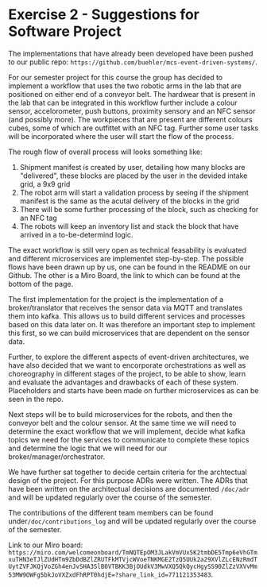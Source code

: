 # Exercise 2 - Suggestions for Software Project

The implementations that have already been developed have been pushed to our public repo: `https://github.com/buehler/mcs-event-driven-systems/`.

For our semester project for this course the group has decided to implement a workflow that uses the two robotic arms in the lab that are positioned on either end of a conveyor belt. The hardwear that is present in the lab that can be integrated in this workflow further include a colour sensor, accelorometer, push buttons, proximity sensory and an NFC sensor (and possibly more). The workpieces that are present are different colours cubes, some of which are outfittet with an NFC tag. Further some user tasks will be incorporated where the user will start the flow of the process.

The rough flow of overall process will looks something like:

1. Shipment manifest is created by user, detailing how many blocks are "delivered", these blocks are placed by the user in the devided intake grid, a 9x9 grid
2. The robot arm will start a validation process by seeing if the shipment manifest is the same as the acutal delivery of the blocks in the grid
3. There will be some further processing of the block, such as checking for an NFC tag
4. The robots will keep an inventory list and stack the block that have arrived in a to-be-determind logic.

The exact workflow is still very open as technical feasability is evaluated and different microservices are implementet step-by-step. The possible flows have been drawn up by us, one can be found in the README on our Github. The other is a Miro Board, the link to which can be found at the bottom of the page.

The first implementation for the project is the implementation of a broker/translator that receives the sensor data via MQTT and translates them into kafka. This allows us to build different services and processes based on this data later on. It was therefore an important step to implement this first, so we can build microservices that are dependent on the sensor data.

Further, to explore the different aspects of event-driven architectures, we have also decided that we want to encorporate orchestrations as well as choreography in different stages of the project, to be able to show, learn and evaluate the advantages and drawbacks of each of these system. Placeholders and starts have been made on further microservices as can be seen in the repo.

Next steps will be to build microservices for the robots, and then the conveyor belt and the colour sensor. At the same time we will need to determine the exact workflow that we will implement, decide what kafka topics we need for the services to communicate to complete these topics and determine the logic that we will need for our broker/manager/orchestrator. 


We have further sat together to decide certain criteria for the archtectual design of the project. For this purpose ADRs were written. The ADRs that have been written on the architectual decisions are documented `/doc/adr` and will be updated regularly over the course of the semester.

The contributions of the different team members can be found under`/doc/contributions_log` and will be updated regularly over the course of the semester.

Link to our Miro board: `https://miro.com/welcomeonboard/TmNQTEpOM3JLakVmVUx5K2tmbDE5Tmp6eVhGTmxuTHN3eTJlZUdHTm9ZbDdBZlZRUTFkMTVjcWVoeTNKMGE2TzQ5UUk2a29XVlZLcENzRmdTUytZVFJKQjVoZGh4enJvSHA3SlB0VTBKK3BjOUdkV3MwVXQ5QkQycHgySS90ZlZzVXVvMm53MW9OWFg5bkJoVXZxdFhRPT0hdjE=?share_link_id=771121353483`.
